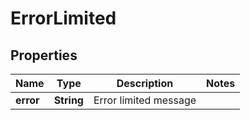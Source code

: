 
# ErrorLimited

## Properties
Name | Type | Description | Notes
------------ | ------------- | ------------- | -------------
**error** | **String** | Error limited message | 




